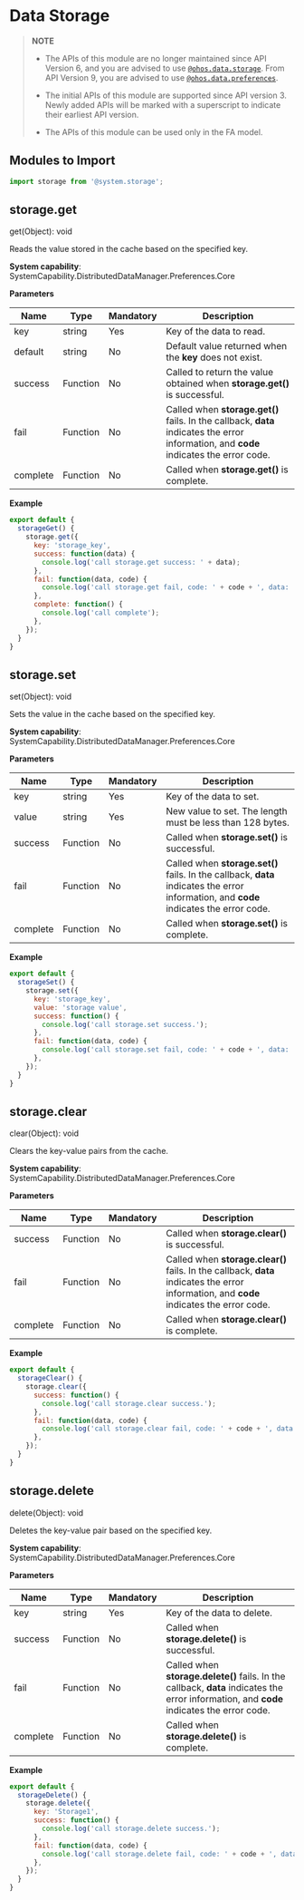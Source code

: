 # Data Storage

>  **NOTE**<br/>
>
> - The APIs of this module are no longer maintained since API Version 6, and you are advised to use [`@ohos.data.storage`](js-apis-data-storage.md). From API Version 9, you are advised to use [`@ohos.data.preferences`](js-apis-data-preferences.md).
>
> - The initial APIs of this module are supported since API version 3. Newly added APIs will be marked with a superscript to indicate their earliest API version.
> - The APIs of this module can be used only in the FA model.

## Modules to Import


```js
import storage from '@system.storage';
```


## storage.get

get(Object): void

Reads the value stored in the cache based on the specified key.

**System capability**: SystemCapability.DistributedDataManager.Preferences.Core

**Parameters**

| Name| Type| Mandatory| Description|
| -------- | -------- | -------- | -------- |
| key | string | Yes| Key of the data to read.|
| default | string | No| Default value returned when the **key** does not exist.|
| success | Function | No| Called to return the value obtained when **storage.get()** is successful.|
| fail | Function | No| Called when **storage.get()** fails. In the callback, **data** indicates the error information, and **code** indicates the error code.|
| complete | Function | No| Called when **storage.get()** is complete.|

**Example**

```js
export default {    
  storageGet() {        
    storage.get({            
      key: 'storage_key',            
      success: function(data) {                
        console.log('call storage.get success: ' + data);            
      },            
      fail: function(data, code) {                
        console.log('call storage.get fail, code: ' + code + ', data: ' + data);            
      },            
      complete: function() {                
        console.log('call complete');            
      },
    });    
  }
}
```


## storage.set

set(Object): void

Sets the value in the cache based on the specified key.

**System capability**: SystemCapability.DistributedDataManager.Preferences.Core

**Parameters**

| Name| Type| Mandatory| Description|
| -------- | -------- | -------- | -------- |
| key | string | Yes| Key of the data to set.|
| value | string | Yes| New value to set. The length must be less than 128 bytes.|
| success | Function | No| Called when **storage.set()** is successful.|
| fail | Function | No| Called when **storage.set()** fails. In the callback, **data** indicates the error information, and **code** indicates the error code.|
| complete | Function | No| Called when **storage.set()** is complete.|

**Example**

```js
export default {    
  storageSet() {        
    storage.set({            
      key: 'storage_key',            
      value: 'storage value',            
      success: function() {                
        console.log('call storage.set success.');            
      },            
      fail: function(data, code) {                
        console.log('call storage.set fail, code: ' + code + ', data: ' + data);            
      },        
    });    
  }
}
```


## storage.clear

clear(Object): void

Clears the key-value pairs from the cache.

**System capability**: SystemCapability.DistributedDataManager.Preferences.Core

**Parameters**

| Name| Type| Mandatory| Description|
| -------- | -------- | -------- | -------- |
| success | Function | No| Called when **storage.clear()** is successful.|
| fail | Function | No| Called when **storage.clear()** fails. In the callback, **data** indicates the error information, and **code** indicates the error code.|
| complete | Function | No| Called when **storage.clear()** is complete.|

**Example**

```js
export default {    
  storageClear() {        
    storage.clear({            
      success: function() {                
        console.log('call storage.clear success.');            
      },            
      fail: function(data, code) {                
        console.log('call storage.clear fail, code: ' + code + ', data: ' + data);            
      },        
    });    
  }
}
```


## storage.delete

delete(Object): void

Deletes the key-value pair based on the specified key.

**System capability**: SystemCapability.DistributedDataManager.Preferences.Core

**Parameters**

| Name| Type| Mandatory| Description|
| -------- | -------- | -------- | -------- |
| key | string | Yes| Key of the data to delete.|
| success | Function | No| Called when **storage.delete()** is successful.|
| fail | Function | No| Called when **storage.delete()** fails. In the callback, **data** indicates the error information, and **code** indicates the error code.|
| complete | Function | No| Called when **storage.delete()** is complete.|

**Example**

```js
export default {    
  storageDelete() {        
    storage.delete({            
      key: 'Storage1',            
      success: function() {                
        console.log('call storage.delete success.');            
      },            
      fail: function(data, code) {                
        console.log('call storage.delete fail, code: ' + code + ', data: ' + data);            
      },        
    });    
  }
}
```
